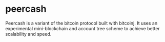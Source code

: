 peercash
========

Peercash is a variant of the bitcoin protocol built with bitcoinj. It uses an experimental mini-blockchain and account tree scheme to achieve better scalability and speed.
